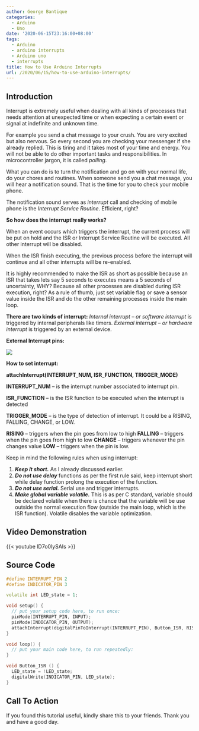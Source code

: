 ```yaml
---
author: George Bantique
categories:
  - Arduino
  - Uno
date: '2020-06-15T23:16:00+08:00'
tags:
  - Arduino
  - arduino interrupts
  - Arduino uno
  - interrupts
title: How to Use Arduino Interrupts
url: /2020/06/15/how-to-use-arduino-interrupts/
---
```


## **Introduction**

Interrupt is extremely useful when dealing with all kinds of processes that needs attention at unexpected time or when expecting a certain event or signal at indefinite and unknown time.

For example you send a chat message to your crush. You are very excited but also nervous. So every second you are checking your messenger if she already replied. This is tiring and it takes most of your time and energy. You will not be able to do other important tasks and responsibilities. In microcontroller jargon, it is called *polling*.

What you can do is to turn the notification and go on with your normal life, do your chores and routines. When someone send you a chat message, you will hear a notification sound. That is the time for you to check your mobile phone.

The notification sound serves as *interrupt* call and checking of mobile phone is the *Interrupt Service Routine*. Efficient, right?

**So how does the interrupt really works?**

When an event occurs which triggers the interrupt, the current process will be put on hold and the ISR or Interrupt Service Routine will be executed. All other interrupt will be disabled.

When the ISR finish executing, the previous process before the interrupt will continue and all other interrupts will be re-enabled.

It is highly recommended to make the ISR as short as possible because an ISR that takes lets say 5 seconds to executes means a 5 seconds of uncertainty, WHY? Because all other processes are disabled during ISR execution, right? As a rule of thumb, just set variable flag or save a sensor value inside the ISR and do the other remaining processes inside the main loop.

**There are two kinds of interrupt:**
*Internal interrupt – or software interrupt* is triggered by internal peripherals like timers.
*External interrupt – or hardware interrupt* is triggered by an external device.

**External Interrupt pins:**  
  
![](/images/Arduino%2BInterrupt%2BPins.png)

**How to set interrupt:**

**attachInterrupt(INTERRUPT\_NUM, ISR\_FUNCTION, TRIGGER\_MODE)**

**INTERRUPT\_NUM** – is the interrupt number associated to interrupt pin.

**ISR\_FUNCTION** – is the ISR function to be executed when the interrupt is detected

**TRIGGER\_MODE** – is the type of detection of interrupt. It could be a RISING, FALLING, CHANGE, or LOW.

**RISING** – triggers when the pin goes from low to high
**FALLING** – triggers when the pin goes from high to low
**CHANGE** – triggers whenever the pin changes value
**LOW** – triggers when the pin is low.

Keep in mind the following rules when using interrupt:
1. ***Keep it short.*** As I already discussed earlier.
2. ***Do not use delay*** functions as per the first rule said, keep interrupt short while delay function prolong the execution of the function.
3. ***Do not use serial.*** Serial use and trigger interrupts.
4. ***Make global variable volatile.*** This is as per C standard, variable should be declared volatile when there is chance that the variable will be use outside the normal execution flow (outside the main loop, which is the ISR function). Volatile disables the variable optimization.

## **Video Demonstration**

{{< youtube lD7o0lySAIs >}}

## **Source Code**

```cpp { lineNos="true" wrap="true" }
#define INTERRUPT_PIN 2
#define INDICATOR_PIN 3

volatile int LED_state = 1;

void setup() {
  // put your setup code here, to run once:
  pinMode(INTERRUPT_PIN, INPUT);
  pinMode(INDICATOR_PIN, OUTPUT);
  attachInterrupt(digitalPinToInterrupt(INTERRUPT_PIN), Button_ISR, RISING);
}

void loop() {
  // put your main code here, to run repeatedly:
}

void Button_ISR () {
  LED_state = !LED_state;
  digitalWrite(INDICATOR_PIN, LED_state);
}
```

## **Call To Action**

If you found this tutorial useful, kindly share this to your friends.
Thank you and have a good day.

